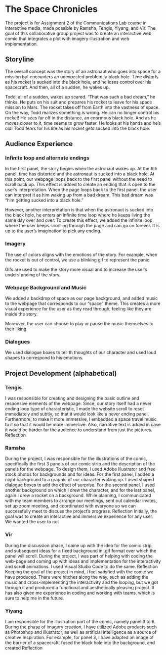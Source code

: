 # The Space Chronicles 

The project is for Assignment 2 of the Communications Lab course in Interactive media, made possible by Ramsha, Tengis, Yiyang, and Vir. The goal of this collaborative group project was to create an interactive web comic that integrates a plot with imagery illustration and web implementation.

## Storyline

The overall concept was the story of an astronaut who goes into space for a mission but encounters an unexpected problem: a black hole. Time distorts as his rocket is sucked into the black hole, and he loses control over his spacecraft. And then, all of a sudden, he wakes up.

Todd, all of a sudden, wakes up scared. “That was such a bad dream,” he thinks.
He puts on his suit and prepares his rocket to leave for his space mission to Mars. 
The rocket takes off from Earth into the vastness of space.
On the way, Todd realizes something is wrong. He can no longer control his rocket!
He sees far off in the distance, an enormous black hole. And as he moves closer to it, time seems to grow faster. He looks at his hands and he’s old!
Todd fears for his life as his rocket gets sucked into the black hole.

## Audience Experience

### Infinite loop and alternate endings

In the first panel, the story begins when the astronaut wakes up. At the 6th panel, time has distorted and the astronaut is sucked into a black hole. At this point, our webpage loops back to the first panel without the need to scroll back up. This effect is added to create an ending that is open to the user’s interpretation. When the page loops back to the first panel, the user can interpret it as him waking up from a bad dream. This bad dream was “him getting sucked into a black hole.” 

However, another interpretation is that when the astronaut is sucked into the black hole, he enters an infinite time loop where he keeps living the same day over and over. To create this effect, we added the infinite loop where the user keeps scrolling through the page and can go on forever. It is up to the user’s imagination to pick any ending. 

### Imagery

The use of colors aligns with the emotions of the story. For example, when the rocket is out of control, we use a blinking gif to represent the panic. 

Gifs are used to make the story more visual and to increase the user’s understanding of the story. 

### Webpage Background and Music 

We added a backdrop of space as our page background, and added music to the webpage that corresponds to our “space” theme. This creates a more visual experience for the user as they read through, feeling like they are inside the story. 

Moreover, the user can choose to play or pause the music themselves to their liking. 

### Dialogues

We used dialogue boxes to tell th thoughts of our character and used loud shapes to correspond to his emotions. 

## Project Development (alphabetical)

### Tengis

I was responsible for creating and designing the basic outline and responsive elements of the webpage. Since, our story itself had a never ending loop type of characteristic, I made the website scroll to reset immediately and subtly, so that it would look like a never ending panel. Furthermore, to make it more immersive, I embedded a space travel music to it so that it would be more immersive. Also, narrative text is added in case it would be harder for the audience to understand from just the pictures. 
Reflection

### Ramsha

During the project, I was responsible for the illustrations of the comic, specifically the first 3 panels of our comic strip and the description of the panels for the webpage. To design them, I used Adobe Illustrator and free stock photos for backgrounds and for ideas. For the first panel, I added a night background to a graphic of our character waking up. I used shaped dialogue boxes to add the effect of surprise. For the second panel, I used another background on which I drew the character, and for the last panel, again I drew a rocket on a background. 
While planning, I communicated with my team members to arrange our meetings, sent out calendar invites, set up zoom meeting, and coordinated with everyone so we can successfully meet to discuss the project’s progress. 
Reflection
Initially, the goal was to create an interactive and immersive experience for any user. We wanted the user to not 

### Vir

During the discussion phase, I came up with the idea for the comic strip, and subsequent ideas for a fixed background in .gif format over which the panel will scroll. During the project, I was part of helping with coding the web-page and coming up with ideas and implementation for the interactivity and scroll animations. I used Visual Studio Code to do the same.
Reflection
Keeping the goal of the project in mind, I feel satisfied with the comic we have produced. There were hitches along the way, such as adding the music and cross-implementing the interactivity and the looping, but we got through it and produced a functional and aesthetically pleasing project. It has also given me experience in coding and working with teams, which is sure to help me in the future.

### Yiyang

I am responsible for the illustration part of the comic, namely panel 3 to 6. During the phase of imagery creation, I have utilized Adobe products such as Photoshop and illustrator, as well as artificial intelligence as a source of creative inspiration. For example, for panel 3, I have adapted an image of the barrier of a spacecraft, fused the black hole into the background, and created 
Reflection
